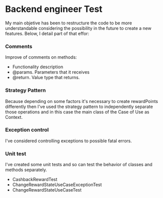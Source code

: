 # Backend engineer Test
My main objetive has been to restructure the code to be more understandable considering the possibility in the future to create a new features. Below, I detail part of that effor:

### Comments
Improve of comments on methods:
- Functionality description
- @params. Parameters that it receives
- @return. Value type that returns.

### Strategy Pattern
Because depending on some factors it's necessary to create rewardPoints differently then I've used the strategy pattern to independently separate those operations and in this case the main class of the Case of Use as Context. 

### Exception control
I've considered controlling exceptions to possible fatal errors.

### Unit test
I've created some unit tests and so can test the behavior of classes and methods separately.
- CashbackRewardTest
- ChangeRewardStateUseCaseExceptionTest
- ChangeRewardStateUseCaseTest